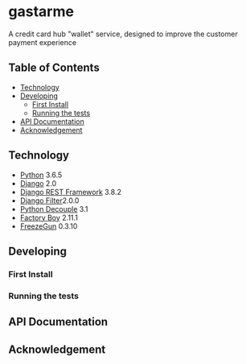 # gastarme
A credit card hub "wallet" service, designed to improve the customer payment experience

## Table of Contents

- [Technology](#technology)
- [Developing](#developing)
	- [First Install](#first-install)
	- [Running the tests](#running-the-tests)
- [API Documentation](#testing)
- [Acknowledgement](#acknowledgement)       


## Technology
- [Python](https://www.python.org/) 3.6.5
- [Django](https://www.djangoproject.com/) 2.0
- [Django REST Framework](https://www.django-rest-framework.org/) 3.8.2
- [Django Filter](https://django-filter.readthedocs.io/en/master/)2.0.0
- [Python Decouple](https://github.com/henriquebastos/python-decouple) 3.1
- [Factory Boy](https://factoryboy.readthedocs.io/en/latest/) 2.11.1  
- [FreezeGun](https://github.com/spulec/freezegun) 0.3.10

## Developing
### First Install
### Running the tests

## API Documentation

## Acknowledgement

